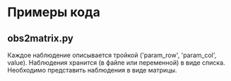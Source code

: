 # Примеры кода
## obs2matrix.py
Каждое наблюдение описывается тройкой ('param_row', 'param_col', value). Наблюдения хранится (в файле или переменной) в виде списка. Необходимо представить наблюдения в виде матрицы.

